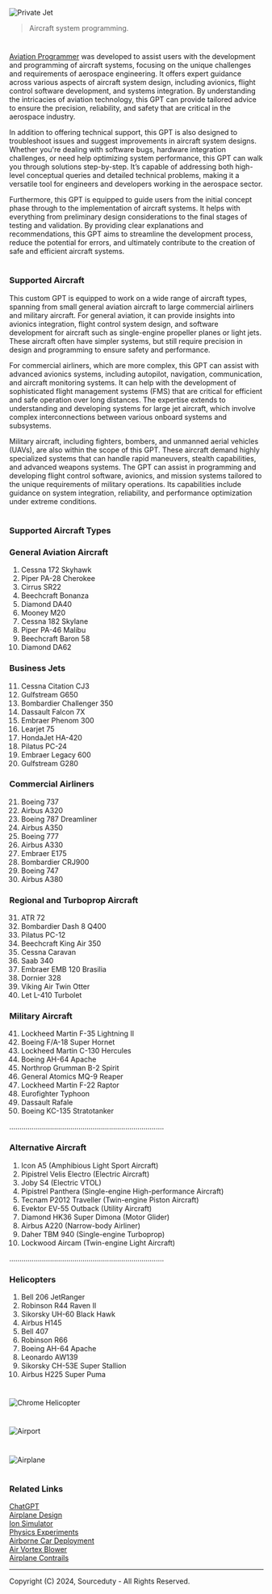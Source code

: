 ![Private Jet](https://github.com/user-attachments/assets/73b807e5-7291-4993-90a2-8e8dea75e9aa)

> Aircraft system programming.

#

[Aviation Programmer](https://chatgpt.com/g/g-Ittb4saQw-aviation-programmer) was developed to assist users with the development and programming of aircraft systems, focusing on the unique challenges and requirements of aerospace engineering. It offers expert guidance across various aspects of aircraft system design, including avionics, flight control software development, and systems integration. By understanding the intricacies of aviation technology, this GPT can provide tailored advice to ensure the precision, reliability, and safety that are critical in the aerospace industry.

In addition to offering technical support, this GPT is also designed to troubleshoot issues and suggest improvements in aircraft system designs. Whether you're dealing with software bugs, hardware integration challenges, or need help optimizing system performance, this GPT can walk you through solutions step-by-step. It’s capable of addressing both high-level conceptual queries and detailed technical problems, making it a versatile tool for engineers and developers working in the aerospace sector.

Furthermore, this GPT is equipped to guide users from the initial concept phase through to the implementation of aircraft systems. It helps with everything from preliminary design considerations to the final stages of testing and validation. By providing clear explanations and recommendations, this GPT aims to streamline the development process, reduce the potential for errors, and ultimately contribute to the creation of safe and efficient aircraft systems.

#
### Supported Aircraft 

This custom GPT is equipped to work on a wide range of aircraft types, spanning from small general aviation aircraft to large commercial airliners and military aircraft. For general aviation, it can provide insights into avionics integration, flight control system design, and software development for aircraft such as single-engine propeller planes or light jets. These aircraft often have simpler systems, but still require precision in design and programming to ensure safety and performance.

For commercial airliners, which are more complex, this GPT can assist with advanced avionics systems, including autopilot, navigation, communication, and aircraft monitoring systems. It can help with the development of sophisticated flight management systems (FMS) that are critical for efficient and safe operation over long distances. The expertise extends to understanding and developing systems for large jet aircraft, which involve complex interconnections between various onboard systems and subsystems.

Military aircraft, including fighters, bombers, and unmanned aerial vehicles (UAVs), are also within the scope of this GPT. These aircraft demand highly specialized systems that can handle rapid maneuvers, stealth capabilities, and advanced weapons systems. The GPT can assist in programming and developing flight control software, avionics, and mission systems tailored to the unique requirements of military operations. Its capabilities include guidance on system integration, reliability, and performance optimization under extreme conditions.

#
### Supported Aircraft Types

### General Aviation Aircraft
1. Cessna 172 Skyhawk
2. Piper PA-28 Cherokee
3. Cirrus SR22
4. Beechcraft Bonanza
5. Diamond DA40
6. Mooney M20
7. Cessna 182 Skylane
8. Piper PA-46 Malibu
9. Beechcraft Baron 58
10. Diamond DA62

### Business Jets
11. Cessna Citation CJ3
12. Gulfstream G650
13. Bombardier Challenger 350
14. Dassault Falcon 7X
15. Embraer Phenom 300
16. Learjet 75
17. HondaJet HA-420
18. Pilatus PC-24
19. Embraer Legacy 600
20. Gulfstream G280

### Commercial Airliners
21. Boeing 737
22. Airbus A320
23. Boeing 787 Dreamliner
24. Airbus A350
25. Boeing 777
26. Airbus A330
27. Embraer E175
28. Bombardier CRJ900
29. Boeing 747
30. Airbus A380

### Regional and Turboprop Aircraft
31. ATR 72
32. Bombardier Dash 8 Q400
33. Pilatus PC-12
34. Beechcraft King Air 350
35. Cessna Caravan
36. Saab 340
37. Embraer EMB 120 Brasilia
38. Dornier 328
39. Viking Air Twin Otter
40. Let L-410 Turbolet

### Military Aircraft
41. Lockheed Martin F-35 Lightning II
42. Boeing F/A-18 Super Hornet
43. Lockheed Martin C-130 Hercules
44. Boeing AH-64 Apache
45. Northrop Grumman B-2 Spirit
46. General Atomics MQ-9 Reaper
47. Lockheed Martin F-22 Raptor
48. Eurofighter Typhoon
49. Dassault Rafale
50. Boeing KC-135 Stratotanker

............................................................................

### Alternative Aircraft
1. Icon A5 (Amphibious Light Sport Aircraft)
2. Pipistrel Velis Electro (Electric Aircraft)
3. Joby S4 (Electric VTOL)
4. Pipistrel Panthera (Single-engine High-performance Aircraft)
5. Tecnam P2012 Traveller (Twin-engine Piston Aircraft)
6. Evektor EV-55 Outback (Utility Aircraft)
7. Diamond HK36 Super Dimona (Motor Glider)
8. Airbus A220 (Narrow-body Airliner)
9. Daher TBM 940 (Single-engine Turboprop)
10. Lockwood Aircam (Twin-engine Light Aircraft)

............................................................................

### Helicopters
1. Bell 206 JetRanger
2. Robinson R44 Raven II
3. Sikorsky UH-60 Black Hawk
4. Airbus H145
5. Bell 407
6. Robinson R66
7. Boeing AH-64 Apache
8. Leonardo AW139
9. Sikorsky CH-53E Super Stallion
10. Airbus H225 Super Puma

#

![Chrome Helicopter](https://github.com/user-attachments/assets/020ad72f-23f9-44ac-ba5d-c159b771dc04)

#

![Airport](https://github.com/user-attachments/assets/d44a1ff1-f4e8-4480-bab6-2c65120f63a9)

#

![Airplane](https://github.com/user-attachments/assets/d07add74-6c81-4083-b7e2-a26a77743dde)

#
### Related Links

[ChatGPT](https://github.com/sourceduty/ChatGPT)
<br>
[Airplane Design](https://github.com/sourceduty/Airplane_Design)
<br>
[Ion Simulator](https://github.com/sourceduty/Ion_Simulator)
<br>
[Physics Experiments](https://github.com/sourceduty/Physics_Experiments)
<br>
[Airborne Car Deployment](https://github.com/sourceduty/Airborne_Car_Deployment)
<br>
[Air Vortex Blower](https://github.com/sourceduty/Air_Vortex_Blower)
<br>
[Airplane Contrails](https://github.com/sourceduty/Airplane_Contrails)

***
Copyright (C) 2024, Sourceduty - All Rights Reserved.
